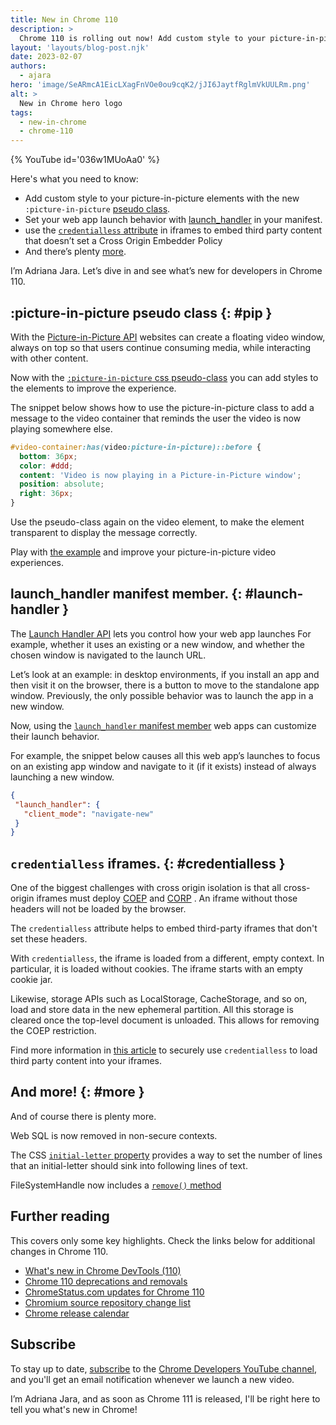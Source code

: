 ```yaml
---
title: New in Chrome 110
description: >
  Chrome 110 is rolling out now! Add custom style to your picture-in-picture elements with the new :picture-in-picture pseudo-class, set your web app launch behavior with launch_handler, use the credentialless attribute in iframes to embed third party content that doesn’t set a cross origin embedder policy and there’s plenty more.
layout: 'layouts/blog-post.njk'
date: 2023-02-07
authors:
  - ajara
hero: 'image/SeARmcA1EicLXagFnVOe0ou9cqK2/jJI6JaytfRglmVkUULRm.png'
alt: >
  New in Chrome hero logo
tags:
  - new-in-chrome
  - chrome-110
---
```


{% YouTube id='036w1MUoAa0' %}

Here's what you need to know:

* Add custom style to your picture-in-picture elements with the new `:picture-in-picture` [pseudo class](#pip).
* Set your web app launch behavior with [launch_handler](#launch-handler) in your manifest.
* use the [`credentialless` attribute](#credentialless) in iframes to embed third party content that doesn’t set a Cross Origin Embedder Policy
* And there’s plenty [more](#more).

I’m Adriana Jara. Let’s dive in and see what’s new for developers in Chrome 110.


## :picture-in-picture pseudo class {: #pip }
With the [Picture-in-Picture API](https://developer.mozilla.org/docs/Web/API/Picture-in-Picture_API) websites can create a floating video window, always on top so that users continue consuming media, while interacting with other content.

Now with the [`:picture-in-picture` css pseudo-class](https://developer.mozilla.org/docs/Web/CSS/:picture-in-picture) you can add styles to the elements to improve the experience.

The snippet below shows how to use the picture-in-picture class to add a message to the video container that reminds the user the video is now playing somewhere else.

```css
#video-container:has(video:picture-in-picture)::before {
  bottom: 36px;
  color: #ddd;
  content: 'Video is now playing in a Picture-in-Picture window';
  position: absolute;
  right: 36px;
}
```

Use the pseudo-class again on the video element, to make the element transparent to display the message correctly.

Play with [the example](https://googlechrome.github.io/samples/picture-in-picture/css-pseudo-class) and improve your picture-in-picture video experiences.

## launch_handler manifest member. {: #launch-handler }

The [Launch Handler API](/docs/web-platform/launch-handler/) lets you control how your web app launches For example, whether it uses an existing or a new window, and whether the chosen window is navigated to the launch URL.

Let’s look at an example: in desktop environments, if you install an app and then visit it on the browser, there is a button to move to the standalone app window.
Previously, the only possible behavior was to launch the app in a new window.

Now, using the [`launch_handler` manifest member](/docs/web-platform/launch-handler/#the-launch_handler-manifest-member) web apps can customize their launch behavior.

For example, the snippet below causes all this web app’s launches to focus on an existing app window and navigate to it (if it exists) instead of always launching a new window.

```json
{
 "launch_handler": {
   "client_mode": "navigate-new"
 }
}

```


## `credentialless` iframes. {: #credentialless }
One of the biggest challenges with cross origin isolation is that all cross-origin iframes must deploy [COEP](https://developer.mozilla.org/docs/Web/HTTP/Headers/Cross-Origin-Embedder-Policy) and [CORP](https://developer.mozilla.org/docs/Web/HTTP/Headers/Cross-Origin-Resource-Policy) . An iframe without those headers will not be loaded by the browser.

The `credentialless` attribute helps to embed third-party iframes that don't set these headers.

With `credentialless`, the iframe is loaded from a different, empty context. In particular, it is loaded without cookies. The iframe starts with an empty cookie jar.

Likewise, storage APIs such as LocalStorage, CacheStorage, and so on, load and store data in the new ephemeral partition. All this storage is cleared once the top-level document is unloaded. This allows for removing the COEP restriction.

Find more information in [this article](/blog/iframe-credentialless/) to securely use `credentialless` to load third party content into your iframes.

## And more! {: #more }

And of course there is plenty more.

Web SQL is now removed in non-secure contexts.

The CSS [`initial-letter` property](https://developer.mozilla.org/docs/Web/CSS/initial-letter) provides a way to set the number of lines that an initial-letter should sink into following lines of text.

FileSystemHandle now includes a [`remove()` method](https://developer.mozilla.org/docs/Web/API/FileSystemHandle/remove)

## Further reading

This covers only some key highlights. Check the links below for
additional changes in Chrome 110.

* [What's new in Chrome DevTools (110)](/blog/new-in-devtools-110/)
* [Chrome 110 deprecations and removals](/blog/deps-rems-110/)
* [ChromeStatus.com updates for Chrome 110](https://www.chromestatus.com/features#milestone%3D108)
* [Chromium source repository change list](https://chromium.googlesource.com/chromium/src/+log/109.0.5414.128..110.0.5481.9)
* [Chrome release calendar](https://chromiumdash.appspot.com/schedule)

## Subscribe

To stay up to date, [subscribe](https://goo.gl/6FP1a5) to the
[Chrome Developers YouTube channel](https://www.youtube.com/user/ChromeDevelopers/),
and you'll get an email notification whenever we launch a new video.

I’m Adriana Jara, and as soon as Chrome 111 is released, I'll be right here to tell you what's new in Chrome!
